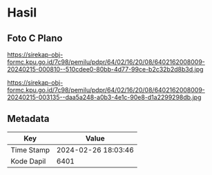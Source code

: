 # Hasil

## Foto C Plano

https://sirekap-obj-formc.kpu.go.id/7c98/pemilu/pdpr/64/02/16/20/08/6402162008009-20240215-000810--510cdee0-80bb-4d77-99ce-b2c32b2d8b3d.jpg

https://sirekap-obj-formc.kpu.go.id/7c98/pemilu/pdpr/64/02/16/20/08/6402162008009-20240215-003135--daa5a248-a0b3-4e1c-90e8-d1a2299298db.jpg


## Metadata

| Key        | Value               |
| ---------- | ------------------- |
| Time Stamp | 2024-02-26 18:03:46 |
| Kode Dapil | 6401                |



